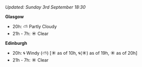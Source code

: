*Updated: Sunday 3rd September 18:30*

**Glasgow**

* 20h: :partly_sunny: Partly Cloudy
* 21h - 7h: :sunny: Clear

**Edinburgh**

* 20h: :cyclone: Windy (:partly_sunny:) [:sunny: as of 10h, :cyclone:(:sunny:) as of 19h, :sunny: as of 20h]
* 21h - 7h: :sunny: Clear
